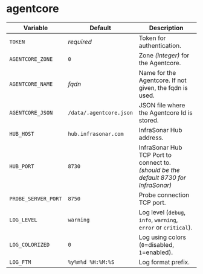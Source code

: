 # agentcore

Variable            | Default                       | Description
------------------- | ----------------------------- | ------------
`TOKEN`             | _required_                    | Token for authentication.
`AGENTCORE_ZONE`    | `0`                           | Zone _(integer)_ for the Agentcore.
`AGENTCORE_NAME`    | _fqdn_                        | Name for the Agentcore. If not given, the fqdn is used.
`AGENTCORE_JSON`    | `/data/.agentcore.json`       | JSON file where the Agentcore Id is stored.
`HUB_HOST`          | `hub.infrasonar.com`          | InfraSonar Hub address.
`HUB_PORT`          | `8730`                        | InfraSonar Hub TCP Port to connect to. _(should be the default 8730 for InfraSonar)_
`PROBE_SERVER_PORT` | `8750`                        | Probe connection TCP port.
`LOG_LEVEL`         | `warning`                     | Log level (`debug`, `info`, `warning`, `error` or `critical`).
`LOG_COLORIZED`     | `0`                           | Log using colors (`0`=disabled, `1`=enabled).
`LOG_FTM`           | `%y%m%d %H:%M:%S`             | Log format prefix.
